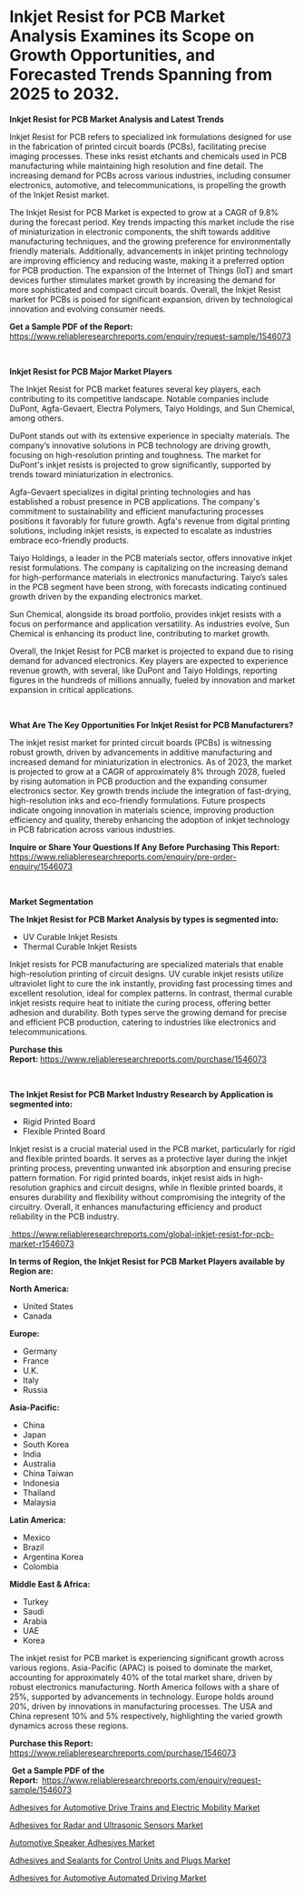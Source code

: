 <p><h1>Inkjet Resist for PCB Market Analysis Examines its Scope on Growth Opportunities, and Forecasted Trends Spanning from 2025 to 2032.</h1></p><p><strong>Inkjet Resist for PCB Market Analysis and Latest Trends</strong></p>
<p><p>Inkjet Resist for PCB refers to specialized ink formulations designed for use in the fabrication of printed circuit boards (PCBs), facilitating precise imaging processes. These inks resist etchants and chemicals used in PCB manufacturing while maintaining high resolution and fine detail. The increasing demand for PCBs across various industries, including consumer electronics, automotive, and telecommunications, is propelling the growth of the Inkjet Resist market.</p><p>The Inkjet Resist for PCB Market is expected to grow at a CAGR of 9.8% during the forecast period. Key trends impacting this market include the rise of miniaturization in electronic components, the shift towards additive manufacturing techniques, and the growing preference for environmentally friendly materials. Additionally, advancements in inkjet printing technology are improving efficiency and reducing waste, making it a preferred option for PCB production. The expansion of the Internet of Things (IoT) and smart devices further stimulates market growth by increasing the demand for more sophisticated and compact circuit boards. Overall, the Inkjet Resist market for PCBs is poised for significant expansion, driven by technological innovation and evolving consumer needs.</p></p>
<p><strong>Get a Sample PDF of the Report:&nbsp;</strong> <a href="https://www.reliableresearchreports.com/enquiry/request-sample/1546073?utm_campaign=36&utm_medium=2&utm_source=Github&utm_content=ia&utm_term=01022025&utm_id=inkjet-resist-for-pcb">https://www.reliableresearchreports.com/enquiry/request-sample/1546073</a></p>
<p>&nbsp;</p>
<p><strong>Inkjet Resist for PCB Major Market Players</strong></p>
<p><p>The Inkjet Resist for PCB market features several key players, each contributing to its competitive landscape. Notable companies include DuPont, Agfa-Gevaert, Electra Polymers, Taiyo Holdings, and Sun Chemical, among others. </p><p>DuPont stands out with its extensive experience in specialty materials. The company’s innovative solutions in PCB technology are driving growth, focusing on high-resolution printing and toughness. The market for DuPont's inkjet resists is projected to grow significantly, supported by trends toward miniaturization in electronics.</p><p>Agfa-Gevaert specializes in digital printing technologies and has established a robust presence in PCB applications. The company's commitment to sustainability and efficient manufacturing processes positions it favorably for future growth. Agfa's revenue from digital printing solutions, including inkjet resists, is expected to escalate as industries embrace eco-friendly products.</p><p>Taiyo Holdings, a leader in the PCB materials sector, offers innovative inkjet resist formulations. The company is capitalizing on the increasing demand for high-performance materials in electronics manufacturing. Taiyo’s sales in the PCB segment have been strong, with forecasts indicating continued growth driven by the expanding electronics market.</p><p>Sun Chemical, alongside its broad portfolio, provides inkjet resists with a focus on performance and application versatility. As industries evolve, Sun Chemical is enhancing its product line, contributing to market growth.</p><p>Overall, the Inkjet Resist for PCB market is projected to expand due to rising demand for advanced electronics. Key players are expected to experience revenue growth, with several, like DuPont and Taiyo Holdings, reporting figures in the hundreds of millions annually, fueled by innovation and market expansion in critical applications.</p></p>
<p>&nbsp;</p>
<p><strong>What Are The Key Opportunities For Inkjet Resist for PCB Manufacturers?</strong></p>
<p><p>The inkjet resist market for printed circuit boards (PCBs) is witnessing robust growth, driven by advancements in additive manufacturing and increased demand for miniaturization in electronics. As of 2023, the market is projected to grow at a CAGR of approximately 8% through 2028, fueled by rising automation in PCB production and the expanding consumer electronics sector. Key growth trends include the integration of fast-drying, high-resolution inks and eco-friendly formulations. Future prospects indicate ongoing innovation in materials science, improving production efficiency and quality, thereby enhancing the adoption of inkjet technology in PCB fabrication across various industries.</p></p>
<p><strong>Inquire or Share Your Questions If Any Before Purchasing This Report:</strong> <a href="https://www.reliableresearchreports.com/enquiry/pre-order-enquiry/1546073?utm_campaign=36&utm_medium=2&utm_source=Github&utm_content=ia&utm_term=01022025&utm_id=inkjet-resist-for-pcb">https://www.reliableresearchreports.com/enquiry/pre-order-enquiry/1546073</a></p>
<p>&nbsp;</p>
<p><strong>Market Segmentation</strong></p>
<p><strong>The Inkjet Resist for PCB Market Analysis by types is segmented into:</strong></p>
<p><ul><li>UV Curable Inkjet Resists</li><li>Thermal Curable Inkjet Resists</li></ul></p>
<p><p>Inkjet resists for PCB manufacturing are specialized materials that enable high-resolution printing of circuit designs. UV curable inkjet resists utilize ultraviolet light to cure the ink instantly, providing fast processing times and excellent resolution, ideal for complex patterns. In contrast, thermal curable inkjet resists require heat to initiate the curing process, offering better adhesion and durability. Both types serve the growing demand for precise and efficient PCB production, catering to industries like electronics and telecommunications.</p></p>
<p><strong>Purchase this Report:&nbsp;</strong><a href="https://www.reliableresearchreports.com/purchase/1546073?utm_campaign=36&utm_medium=2&utm_source=Github&utm_content=ia&utm_term=01022025&utm_id=inkjet-resist-for-pcb">https://www.reliableresearchreports.com/purchase/1546073</a></p>
<p>&nbsp;</p>
<p><strong>The Inkjet Resist for PCB Market Industry Research by Application is segmented into:</strong></p>
<p><ul><li>Rigid Printed Board</li><li>Flexible Printed Board</li></ul></p>
<p><p>Inkjet resist is a crucial material used in the PCB market, particularly for rigid and flexible printed boards. It serves as a protective layer during the inkjet printing process, preventing unwanted ink absorption and ensuring precise pattern formation. For rigid printed boards, inkjet resist aids in high-resolution graphics and circuit designs, while in flexible printed boards, it ensures durability and flexibility without compromising the integrity of the circuitry. Overall, it enhances manufacturing efficiency and product reliability in the PCB industry.</p></p>
<p><a href="https://www.reliableresearchreports.com/global-inkjet-resist-for-pcb-market-r1546073?utm_campaign=36&utm_medium=2&utm_source=Github&utm_content=ia&utm_term=01022025&utm_id=inkjet-resist-for-pcb">&nbsp;https://www.reliableresearchreports.com/global-inkjet-resist-for-pcb-market-r1546073</a></p>
<p><strong>In terms of Region, the Inkjet Resist for PCB Market Players available by Region are:</strong></p>
<p>
    <p> <strong> North America: </strong>
        <ul>
            <li>United States</li>
            <li>Canada</li>
        </ul>
        </p> 
    <p> <strong> Europe: </strong>
        <ul>
            <li>Germany</li>
            <li>France</li>
            <li>U.K.</li>
            <li>Italy</li>
            <li>Russia</li>
        </ul>
        </p> 
    <p> <strong> Asia-Pacific: </strong>
        <ul>
            <li>China</li>
            <li>Japan</li>
            <li>South Korea</li>
            <li>India</li>
            <li>Australia</li>
            <li>China Taiwan</li>
            <li>Indonesia</li>
            <li>Thailand</li>
            <li>Malaysia</li>
        </ul>
        </p> 
    <p> <strong> Latin America: </strong>
        <ul>
            <li>Mexico</li>
            <li>Brazil</li>
            <li>Argentina Korea</li>
            <li>Colombia</li>
        </ul>
        </p> 
    <p> <strong> Middle East & Africa: </strong>
        <ul>
            <li>Turkey</li>
            <li>Saudi</li>
            <li>Arabia</li>
            <li>UAE</li>
            <li>Korea</li>
        </ul>
    </p>
    </p>
<p><p>The inkjet resist for PCB market is experiencing significant growth across various regions. Asia-Pacific (APAC) is poised to dominate the market, accounting for approximately 40% of the total market share, driven by robust electronics manufacturing. North America follows with a share of 25%, supported by advancements in technology. Europe holds around 20%, driven by innovations in manufacturing processes. The USA and China represent 10% and 5% respectively, highlighting the varied growth dynamics across these regions.</p></p>
<p><strong>Purchase this Report: </strong><a href="https://www.reliableresearchreports.com/purchase/1546073?utm_campaign=36&utm_medium=2&utm_source=Github&utm_content=ia&utm_term=01022025&utm_id=inkjet-resist-for-pcb">https://www.reliableresearchreports.com/purchase/1546073</a></p>
<p>&nbsp;<strong>Get a Sample PDF of the Report:&nbsp;&nbsp;</strong><a href="https://www.reliableresearchreports.com/enquiry/request-sample/1546073?utm_campaign=36&utm_medium=2&utm_source=Github&utm_content=ia&utm_term=01022025&utm_id=inkjet-resist-for-pcb">https://www.reliableresearchreports.com/enquiry/request-sample/1546073</a></p>
<p><strong></strong></p>
<p><p><a href="https://github.com/oslieselotte2192/Market-Research-Report-List-1/blob/main/adhesives-for-automotive-drive-trains-and-electric-mobility-market.md?utm_campaign=36&utm_medium=2&utm_source=Github&utm_content=ia&utm_term=01022025&utm_id=inkjet-resist-for-pcb">Adhesives for Automotive Drive Trains and Electric Mobility Market</a></p><p><a href="https://github.com/phephezxnf/Market-Research-Report-List-1/blob/main/adhesives-for-radar-and-ultrasonic-sensors-market.md?utm_campaign=36&utm_medium=2&utm_source=Github&utm_content=ia&utm_term=01022025&utm_id=inkjet-resist-for-pcb">Adhesives for Radar and Ultrasonic Sensors Market</a></p><p><a href="https://github.com/iroldilom/Market-Research-Report-List-1/blob/main/automotive-speaker-adhesives-market.md?utm_campaign=36&utm_medium=2&utm_source=Github&utm_content=ia&utm_term=01022025&utm_id=inkjet-resist-for-pcb">Automotive Speaker Adhesives Market</a></p><p><a href="https://github.com/watzondechao/Market-Research-Report-List-1/blob/main/adhesives-and-sealants-for-control-units-and-plugs-market.md?utm_campaign=36&utm_medium=2&utm_source=Github&utm_content=ia&utm_term=01022025&utm_id=inkjet-resist-for-pcb">Adhesives and Sealants for Control Units and Plugs Market</a></p><p><a href="https://github.com/lizamflotow/Market-Research-Report-List-1/blob/main/adhesives-for-automotive-automated-driving-market.md?utm_campaign=36&utm_medium=2&utm_source=Github&utm_content=ia&utm_term=01022025&utm_id=inkjet-resist-for-pcb">Adhesives for Automotive Automated Driving Market</a></p></p>